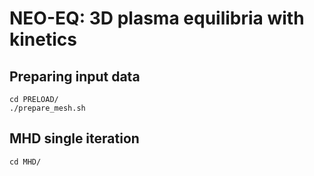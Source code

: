 NEO-EQ: 3D plasma equilibria with kinetics
==========================================

Preparing input data
--------------------
    cd PRELOAD/
    ./prepare_mesh.sh

MHD single iteration
--------------------
    cd MHD/
